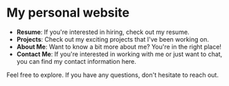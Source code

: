 # My personal website

- **Resume**: If you're interested in hiring, check out my resume.
- **Projects**: Check out my exciting projects that I've been working on.
- **About Me**: Want to know a bit more about me? You're in the right place! 
- **Contact Me**: If you're interested in working with me or just want to chat, you can find my contact information here.
  
Feel free to explore. If you have any questions, don't hesitate to reach out.
